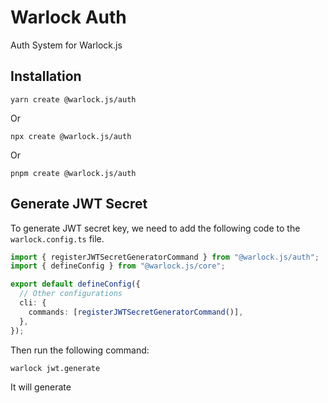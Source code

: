 # Warlock Auth

Auth System for Warlock.js

## Installation

`yarn create @warlock.js/auth`

Or

`npx create @warlock.js/auth`

Or

`pnpm create @warlock.js/auth`

## Generate JWT Secret

To generate JWT secret key, we need to add the following code to the `warlock.config.ts` file.

```ts
import { registerJWTSecretGeneratorCommand } from "@warlock.js/auth";
import { defineConfig } from "@warlock.js/core";

export default defineConfig({
  // Other configurations
  cli: {
    commands: [registerJWTSecretGeneratorCommand()],
  },
});
```

Then run the following command:

`warlock jwt.generate`

It will generate 